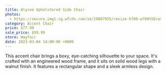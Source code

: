 ```yaml
---
title: Alycee Upholstered Side Chair
photos:
  - https://secure.img1-cg.wfcdn.com/im/29887955/resize-h700-w700%5Ecompr-r85/2017/201715639/Alycee+Upholstered+Side+Chair.jpg
category: Accent Chair
price: $77.99
sale_price: $59.99
store: Wayfair
date: 2023-03-04 14:00:00 +0000
---
```


This accent chair brings a boxy, eye-catching silhouette to your space. It's crafted with an engineered wood frame, and it sits on solid wood legs with a walnut finish. It features a rectangular shape and a sleek armless design.
